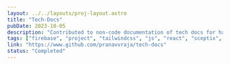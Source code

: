 ```yaml
---
layout: ../../layouts/proj-layout.astro
title: "Tech-Docs"
pubDate: 2023-10-05
description: "Contributed to non-code documentation of tech docs for hacktoberfest"
tags: ["firebase", "project", "tailwindcss", "js", "react", "sceptix", "club"]
link: "https://www.github.com/pranavvraja/tech-docs"
status: "Completed"
---
```


<!--
<h3>Technologies used:</h3>
<img src="/markdown.svg" width=45px>  -->
<!-- <img src="/firebase.svg" width=45px> -->
<!-- <img src="/css.png" width=45px> -->
